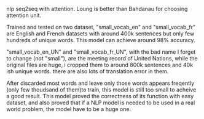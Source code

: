 nlp seq2seq with attention. Loung is better than Bahdanau for choosing attention unit. 

Trained and tested on two dataset, "small_vocab_en" and "small_vocab_fr" are English and French datasets with around 400k sentences but only few hundreds of unique words. This model can achieve around 98% accuracy. 

"small_vocab_en_UN" and "small_vocab_fr_UN", with the bad name I forget to change (not "small"), are the meeting record of United Nations, while the original files are huge, i cropped them to around 800k sentences and 40k ish unique words. there are also lots of translation error in them.

After discarded most words and leave only those words appears freqently (only few thoudsand of them)to train, this model is still too small to acheive a good result. This model proved the correctness of its function with easy dataset, and also proved that if a NLP model is needed to be used in a real world problem, the model have to be a huge one.
